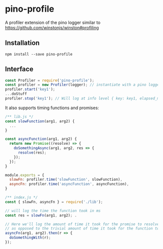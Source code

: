 # pino-profile
A profiler extension of the pino logger similar to https://github.com/winstonjs/winston#profiling

## Installation
```
npm install --save pino-profile
```

## Interface
```js
const Profiler = require('pino-profile');
const profiler = new Profiler(logger); // instantiate with a pino logger
profiler.start('key1');
...doStuff
profiler.stop('key1'); // Will log at info level { key: key1, elapsed_ms: <the amount of time since start was called> }
```

It also supports timing functions and promises:
```js
/** lib.js */
const slowFunction(arg1, arg2) {
  ...
}

const asyncFunction(arg1, arg2) {
  return new Promise((resolve) => {
    doSomethingAsync(arg1, arg2, res => {
      resolve(res);
    });
  });
}

module.exports = {
  slowFn: profiler.time('slowFunction', slowFunction),
  asyncFn: profiler.time('asyncFunction', asyncFunction),
}

/** index.js */
const { slowFn, asyncFn } = require('./lib');

// will log the time the function took in ms
const res = slowFn(arg1, arg2); .

// Here we'll log the amount of time it took for the promise to resolve
// as opposed to the trivial amount of time it took for the function to complete
asyncFn(arg1, arg2).then(r => {
  doSomethingWith(r);
});
```
